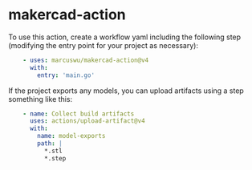 # makercad-action

To use this action, create a workflow yaml including the following step (modifying the entry point for your project as necessary):

```yaml
    - uses: marcuswu/makercad-action@v4
      with:
        entry: 'main.go'
```

If the project exports any models, you can upload artifacts using a step something like this:

```yaml
    - name: Collect build artifacts
      uses: actions/upload-artifact@v4
      with:
        name: model-exports
        path: |
          *.stl
          *.step
```
